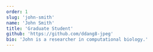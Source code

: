 ```yaml
---
order: 1
slug: 'john-smith'
name: 'John Smith'
title: 'Graduate Student'
github: 'https://github.com/ddang8-jpeg'
bio: 'John is a researcher in computational biology.'
---
```


